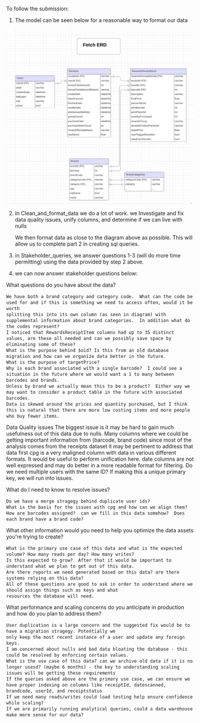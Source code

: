 
To follow the submission:


1. The model can be seen below for a reasonable way to format our data

![Alt text](image.png)

2. In Clean_and_format_data we do a lot of work. we 
    Investigate and fix data quality issues, unify columns, and determine if we can live with nulls

    We then format data as close to the diagram above as possible.  This will allow us to complete part 2 in creating sql queries. 

3. in Stakeholder_queries, we answer questions 1-3 (will do more time permitting) using the data provided by step 2 above. 

4. we can now answer stakeholder questions below: 

What questions do you have about the data?

    We have both a brand category and category code.  What can the code be used for and if this is something we need to access often, would it be worth
    splitting this into its own column (as seen in diagram) with supplemental information about brand categories.  In addition what do the codes represent?
    I noticed that RewardsReceiptItem columns had up to 35 distinct values, are these all needed and can we possibly save space by eliminating some of these? 
    What is the purpose behind $oid? Is this from an old database migration and how can we organize data better in the future.
    What is the purpose of targetPrice? 
    Why is each brand associated with a single barcode?  I could see a situation in the future where we would want a 1 to many between barcodes and brands.
    Unless by brand we actually mean this to be a product?  Either way we may want to consider a product table in the future with associated barcodes. 
    Data is skewed around the prices and quantity purchased, but I think this is natural that there are more low costing items and more people who buy fewer items.

Data Quality issues
    The biggest issue is it may be hard to gain much usefulness out of this data due to nulls.  Many columns where we could be getting important information from 
    (barcode, brand code) since most of the analysis comes from the receipts dataset it may be pertinent to address that data first
    cpg is a very maligned column with data in various different formats.  It would be useful to perform unification here.
    date columns are not well expressed and may do better in a more readable format for filtering.
    Do we need multiple users with the same ID?  If making this a unique primary key, we will run into issues.

What do I need to know to resolve issues? 

    Do we have a merge stragegy behind duplicate user ids? 
    What is the basis for the issues with cpg and how can we align them?
    How are barcodes assigned?  can we fill in this data somehow?  Does each brand have a brand code?

What other information would you need to help you optimize the data assets you're trying to create?

    What is the primary use case of this data and what is the expected volume? How many reads per day? How many writes?
    Is this expected to grow?  After that it would be important to understand what we plan to get out of this data.
    Are there reports we need generated based on this data? are there systems relying on this data? 
    All of these questions are good to ask in order to understand where we should assign things such as keys and what 
    resources the database will need.

What performance and scaling concerns do you anticipate in production and how do you plan to address them?

    User duplication is a large concern and the suggested fix would be to have a migration stragegy. Potentially we 
    only keep the most recent instance of a user and update any foreign keys. 
    I am concerned about nulls and bad data bloating the database - this could be resolved by enforcing certain values. 
    What is the use case of this data? can we archive old data if it is no longer usesd? (maybe 6 months) - the key to understanding scaling issues will be getting these requirements
    If the queries asked above are the primary use case, we can ensure we have proper indexing on columns like receiptId, datescanned, brandcode, userId, and receiptstatus
    If we need many reads/writes could load testing help ensure confidence while scaling?
    If we are primarily running analytical queries, could a data warehouse make more sense for our data?